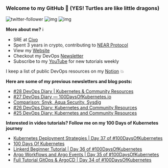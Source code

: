 ### Welcome to my GitHub :turtle: (YES! Turtles are like little dragons)

![twitter-follower](https://img.shields.io/twitter/follow/urlichsanais?style=social) ![img](https://img.shields.io/youtube/channel/subscribers/UCb4mfRT5UWpjoUQRcIE2qOQ?label=YouTube%20Subscribers&style=social) ![img](https://img.shields.io/youtube/channel/views/UCb4mfRT5UWpjoUQRcIE2qOQ?label=Total%20views%20on%20my%20YouTube%20Channel&style=social) 

**More about me?** :information_source:
* SRE at [Civo](https://www.civo.com/)
* Spent 3 years in crypto, contributing to [NEAR Protocol](https://github.com/near)
* View my [Website](https://anaisurl.com/)
* Checkout my DevOps [Newsletter](https://blog.anaisurl.com/tag/devops)
* Subscribe to my [YouTube](https://www.youtube.com/channel/UCb4mfRT5UWpjoUQRcIE2qOQ) for new tutorials weekly

I keep a list of public DevOps resources on my [Notion](https://devops.anaisurl.com/) :boom:

**Here are some of my previous newsletters and blog posts:**
<!-- BLOG-POST-LIST:START -->
- [#28 DevOps Diary | Kubernetes & Community Resources](https://blog.anaisurl.com/28-devops-diary-kubernetes-community-resources/)
- [#27 DevOps Diary — 100DaysOfKubernetes.io](https://blog.anaisurl.com/27-devops-diary-100daysofkubernetes-io/)
- [Comparison: Snyk, Aqua Security, Sysdig](https://codefresh.io/security-testing/comparison-snyk-aqua-security-sysdig/)
- [#26 DevOps Diary: Kubernetes and Community Resources](https://blog.anaisurl.com/26-devops-diary-kubernetes-and-community-resources/)
- [#25 DevOps Diary: Kubernetes and Community Resources](https://blog.anaisurl.com/25-devops-diary-kubernetes-and-community-resources/)
<!-- BLOG-POST-LIST:END -->

**Interested in video tutorials? Follow me on my 100 Days of Kubernetes journey**
<!-- YOUTUBE-LIST:START -->
- [Kubernetes Deployment Strategies | Day 37 of #100DaysOfKubernetes](https://www.youtube.com/watch?v=fMXvYxfPTOI)
- [100 Days Of Kubernetes](https://www.youtube.com/watch?v=sUPzvkcpIro)
- [Linkerd Beginner Tutorial | Day 36 of #100DaysOfKubernetes](https://www.youtube.com/watch?v=4Y6TR-sg0mQ)
- [Argo Workflows and Argo Events | Day 35 of #100DaysOfKubernetes](https://www.youtube.com/watch?v=c3qJr6L8nHg)
- [Full Tutorial GitOps & ArgoCD | Day 34 of #100DaysOfKubernetes](https://www.youtube.com/watch?v=c4v7wGqKcEY)
<!-- YOUTUBE-LIST:END -->
